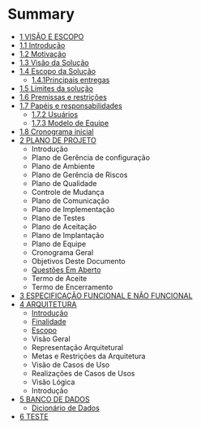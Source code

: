 # Summary

* [1 VISÃO E ESCOPO](README.md)
* [1.1 Introdução](chapter1.md)
* [1.2 Motivação](motivacao.md)
* [1.3 Visão da Solução](motivacao/visao-da-solucao.md)
* [1.4 Escopo da Solução](escopo-da-solucao.md)
  * [1.4.1Principais entregas](escopo-da-solucao/principais-entregas.md)
* [1.5 Limites da solução](limites-da-solucao.md)
* [1.6 Premissas e restrições](6-premissas-e-restricoes.md)
* [1.7 Papéis e responsabilidades](7-papeis-e-responsabilidades.md)
  * [1.7.2 Usuários](7-papeis-e-responsabilidades/72-usuarios.md)
  * [1.7.3 Modelo de Equipe](7-papeis-e-responsabilidades/73-modelo-de-equipe.md)
* [1.8 Cronograma inicial](8-cronograma-inicial.md)
* [2 PLANO DE PROJETO](2-especificacao-funcional-e-nao-funcional.md)
  * Introdução
  * Plano de Gerência de configuração
  * Plano de Ambiente
  * Plano de Gerência de Riscos
  * Plano de Qualidade
  * Controle de Mudança
  * Plano de Comunicação
  * Plano de Implementação
  * Plano de Testes
  * Plano de Aceitação
  * Plano de Implantação
  * Plano de Equipe
  * Cronograma Geral
  * Objetivos Deste Documento
  * [Questões Em Aberto](2-especificacao-funcional-e-nao-funcional/questoes-em-aberto.md)
  * Termo de Aceite
  * Termo de Encerramento
* [3 ESPECIFICAÇÃO FUNCIONAL E NÃO FUNCIONAL  ](3-especificacao-funcional-e-nao-funcional.md)
* [4 ARQUITETURA](4-arquitetura.md)
  * [Introdução](4-arquitetura/introducao.md)
  * [Finalidade](4-arquitetura/finalidade.md)
  * [Escopo](4-arquitetura/escopo.md)
  * Visão Geral
  * Representação Arquitetural
  * Metas e Restrições da Arquitetura
  * Visão de Casos de Uso
  * Realizações de Casos de Usos
  * Visão Lógica
  * Introdução
* [5 BANCO DE DADOS](5-banco-de-dados.md)
  * [Dicionário de Dados](5-banco-de-dados/dicionario-de-dados.md)
* [6 TESTE](6-teste.md)

